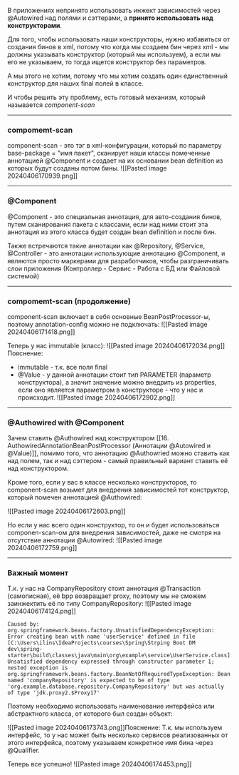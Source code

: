 В приложениях непринято использовать инжект зависимостей через @Autowired над полями и сэттерами, а **принято использовать над конструкторами**.

Для того, чтобы использовать наши конструкторы, нужно избавиться от создания бинов в xml, потому что когда мы создаем бин через xml - мы должны указывать конструктор (который мы используем), а если мы его не указываем, то тогда ищется конструктор без параметров.

А мы этого не хотим, потому что мы хотим создать один единственный конструктор для наших final полей в классе.

И чтобы решить эту проблему, есть готовый механизм, который называется *component-scan*

---

### compomemt-scan

component-scan - это тэг в xml-конфигурации, который по параметру base-package = "имя пакет", сканирует наши классы помеченные аннотацией @Component и создает на их основании bean definition из которых будут созданы потом бины.
![[Pasted image 20240406170939.png]]

----

### @Component

@Component - это специальная аннотация, для авто-создания бинов, путем сканирования пакета с классами, если над ними стоит эта аннотация из этого класса будет создан bean definition и после бин.

Также встречаются такие аннотации как @Repository, @Service, @Controller - это аннотации использующие аннотацию @Component, и являются просто маркерами для разработчиков, чтобы разграничивать слои приложения (Контроллер - Сервис - Работа с БД или Файловой системой)

---

### compomemt-scan (продолжение)

component-scan включает в себя основные BeanPostProcessor-ы, поэтому annotation-config можно не подключать:
![[Pasted image 20240406171418.png]]

Теперь у нас immutable (класс):
![[Pasted image 20240406172034.png]]
Пояснение:
- immutable - т.к. все поля final
- @Value - у данной аннотации стоит тип PARAMETER (параметр конструктора), а значит значение можно внедрить из properties, если оно является параметром в конструкторе - что у нас и происходит.
	![[Pasted image 20240406172902.png]]

---

### @Authowired with @Component

Зачем ставить @Authowired над конструктором [[16. AuthowiredAnnotationBeanPostProcessor (Аннотации @Autowired и @Value)]], помимо того, что аннотацию @Authowried можно ставить как над полем, так и над сэттером - самый правильный вариант ставить её над конструктором.

Кроме того, если у вас в классе несколько конструкторов, то component-scan возьмет для внедрения зависимостей тот конструктор, который помечен аннотацией @Authowired:

![[Pasted image 20240406172603.png]]

Но если у нас всего один конструктор, то он и будет использоваться componen-scan-ом для внедрения зависимостей, даже не смотря на отсутствие аннотации @Autowired:
![[Pasted image 20240406172759.png]]

---

### Важный момент

Т.к. у нас на CompanyRepository стоит аннотация @Transaction (самописная), её bpp возвращает proxy, поэтому мы не сможем заинжектить её по типу CompanyRepository:
![[Pasted image 20240406174124.png]]
```log
Caused by: org.springframework.beans.factory.UnsatisfiedDependencyException: Error creating bean with name 'userService' defined in file [C:\Users\ilins\IdeaProjects\courses\Spring\Strping Boot DM dev\spring-starter\build\classes\java\main\org\example\service\UserService.class]: Unsatisfied dependency expressed through constructor parameter 1; nested exception is org.springframework.beans.factory.BeanNotOfRequiredTypeException: Bean named 'companyRepository' is expected to be of type 'org.example.database.repository.CompanyRepository' but was actually of type 'jdk.proxy2.$Proxy17'

```

Поэтому необходимо использовать наименование интерфейса или абстрактного класса, от которого был создан объект:

![[Pasted image 20240406173743.png]]Пояснение: Т.к. мы используем интерфейс, то у нас может быть несколько сервисов реализованных от этого интерфейса, поэтому указываем конкретное имя бина через @Qualifier.

Теперь все успешно!
![[Pasted image 20240406174453.png]]

